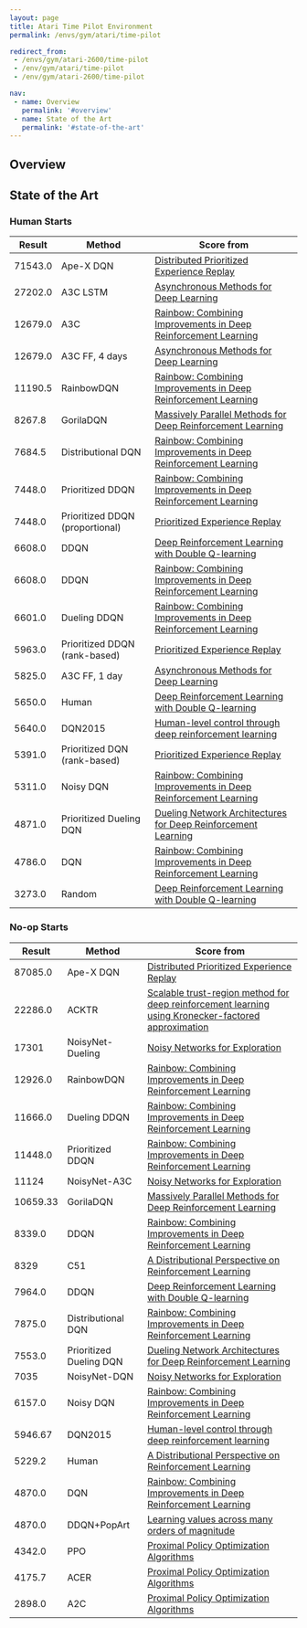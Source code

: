 ```yaml
---
layout: page
title: Atari Time Pilot Environment
permalink: /envs/gym/atari/time-pilot

redirect_from:
 - /envs/gym/atari-2600/time-pilot
 - /env/gym/atari/time-pilot
 - /env/gym/atari-2600/time-pilot

nav:
 - name: Overview
   permalink: '#overview'
 - name: State of the Art
   permalink: '#state-of-the-art'
---
```



## Overview

## State of the Art

### Human Starts

| Result | Method | Score from |
|--------|--------|------------|
| 71543.0 | Ape-X DQN | [Distributed Prioritized Experience Replay](https://arxiv.org/abs/1803.00933) |
| 27202.0 | A3C LSTM | [Asynchronous Methods for Deep Learning](https://arxiv.org/abs/1602.01783) |
| 12679.0 | A3C | [Rainbow: Combining Improvements in Deep Reinforcement Learning](https://arxiv.org/abs/1710.02298) |
| 12679.0 | A3C FF, 4 days | [Asynchronous Methods for Deep Learning](https://arxiv.org/abs/1602.01783) |
| 11190.5 | RainbowDQN | [Rainbow: Combining Improvements in Deep Reinforcement Learning](https://arxiv.org/abs/1710.02298) |
| 8267.8 | GorilaDQN | [Massively Parallel Methods for Deep Reinforcement Learning](https://arxiv.org/abs/1507.04296) |
| 7684.5 | Distributional DQN | [Rainbow: Combining Improvements in Deep Reinforcement Learning](https://arxiv.org/abs/1710.02298) |
| 7448.0 | Prioritized DDQN | [Rainbow: Combining Improvements in Deep Reinforcement Learning](https://arxiv.org/abs/1710.02298) |
| 7448.0 | Prioritized DDQN (proportional) | [Prioritized Experience Replay](https://arxiv.org/abs/1511.05952) |
| 6608.0 | DDQN | [Deep Reinforcement Learning with Double Q-learning](https://arxiv.org/abs/1509.06461) |
| 6608.0 | DDQN | [Rainbow: Combining Improvements in Deep Reinforcement Learning](https://arxiv.org/abs/1710.02298) |
| 6601.0 | Dueling DDQN | [Rainbow: Combining Improvements in Deep Reinforcement Learning](https://arxiv.org/abs/1710.02298) |
| 5963.0 | Prioritized DDQN (rank-based) | [Prioritized Experience Replay](https://arxiv.org/abs/1511.05952) |
| 5825.0 | A3C FF, 1 day | [Asynchronous Methods for Deep Learning](https://arxiv.org/abs/1602.01783) |
| 5650.0 | Human | [Deep Reinforcement Learning with Double Q-learning](https://arxiv.org/abs/1509.06461) |
| 5640.0 | DQN2015 | [Human-level control through deep reinforcement learning](https://web.stanford.edu/class/psych209/Readings/MnihEtAlHassibis15NatureControlDeepRL.pdf) |
| 5391.0 | Prioritized DQN (rank-based) | [Prioritized Experience Replay](https://arxiv.org/abs/1511.05952) |
| 5311.0 | Noisy DQN | [Rainbow: Combining Improvements in Deep Reinforcement Learning](https://arxiv.org/abs/1710.02298) |
| 4871.0 | Prioritized Dueling DQN | [Dueling Network Architectures for Deep Reinforcement Learning](https://arxiv.org/abs/1511.06581) |
| 4786.0 | DQN | [Rainbow: Combining Improvements in Deep Reinforcement Learning](https://arxiv.org/abs/1710.02298) |
| 3273.0 | Random | [Deep Reinforcement Learning with Double Q-learning](https://arxiv.org/abs/1509.06461) |

### No-op Starts

| Result | Method | Score from |
|--------|--------|------------|
| 87085.0 | Ape-X DQN | [Distributed Prioritized Experience Replay](https://arxiv.org/abs/1803.00933) |
| 22286.0 | ACKTR | [Scalable trust-region method for deep reinforcement learning using Kronecker-factored approximation](https://arxiv.org/abs/1708.05144) |
| 17301 | NoisyNet-Dueling | [Noisy Networks for Exploration](https://arxiv.org/abs/1706.10295) |
| 12926.0 | RainbowDQN | [Rainbow: Combining Improvements in Deep Reinforcement Learning](https://arxiv.org/abs/1710.02298) |
| 11666.0 | Dueling DDQN | [Rainbow: Combining Improvements in Deep Reinforcement Learning](https://arxiv.org/abs/1710.02298) |
| 11448.0 | Prioritized DDQN | [Rainbow: Combining Improvements in Deep Reinforcement Learning](https://arxiv.org/abs/1710.02298) |
| 11124 | NoisyNet-A3C | [Noisy Networks for Exploration](https://arxiv.org/abs/1706.10295) |
| 10659.33 | GorilaDQN | [Massively Parallel Methods for Deep Reinforcement Learning](https://arxiv.org/abs/1507.04296) |
| 8339.0 | DDQN | [Rainbow: Combining Improvements in Deep Reinforcement Learning](https://arxiv.org/abs/1710.02298) |
| 8329 | C51 | [A Distributional Perspective on Reinforcement Learning](https://arxiv.org/abs/1707.06887) |
| 7964.0 | DDQN | [Deep Reinforcement Learning with Double Q-learning](https://arxiv.org/abs/1509.06461) |
| 7875.0 | Distributional DQN | [Rainbow: Combining Improvements in Deep Reinforcement Learning](https://arxiv.org/abs/1710.02298) |
| 7553.0 | Prioritized Dueling DQN | [Dueling Network Architectures for Deep Reinforcement Learning](https://arxiv.org/abs/1511.06581) |
| 7035 | NoisyNet-DQN | [Noisy Networks for Exploration](https://arxiv.org/abs/1706.10295) |
| 6157.0 | Noisy DQN | [Rainbow: Combining Improvements in Deep Reinforcement Learning](https://arxiv.org/abs/1710.02298) |
| 5946.67 | DQN2015 | [Human-level control through deep reinforcement learning](https://web.stanford.edu/class/psych209/Readings/MnihEtAlHassibis15NatureControlDeepRL.pdf) |
| 5229.2 | Human | [A Distributional Perspective on Reinforcement Learning](https://arxiv.org/abs/1707.06887) |
| 4870.0 | DQN | [Rainbow: Combining Improvements in Deep Reinforcement Learning](https://arxiv.org/abs/1710.02298) |
| 4870.0 | DDQN+PopArt | [Learning values across many orders of magnitude](https://arxiv.org/abs/1602.07714) |
| 4342.0 | PPO | [Proximal Policy Optimization Algorithms](https://arxiv.org/abs/1707.06347) |
| 4175.7 | ACER | [Proximal Policy Optimization Algorithms](https://arxiv.org/abs/1707.06347) |
| 2898.0 | A2C | [Proximal Policy Optimization Algorithms](https://arxiv.org/abs/1707.06347) |

